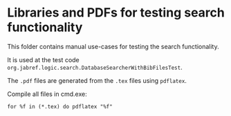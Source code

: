 # Libraries and PDFs for testing search functionality

This folder contains manual use-cases for testing the search functionality.

It is used at the test code `org.jabref.logic.search.DatabaseSearcherWithBibFilesTest`.

The `.pdf` files are generated from the `.tex` files using `pdflatex`.

Compile all files in cmd.exe:

    for %f in (*.tex) do pdflatex "%f"
